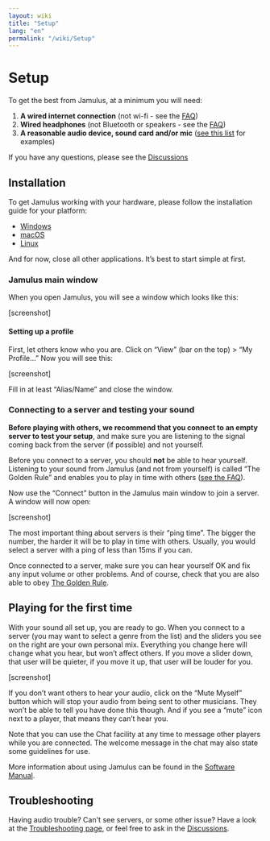 ```yaml
---
layout: wiki
title: "Setup"
lang: "en"
permalink: "/wiki/Setup"
---
```


# Setup

To get the best from Jamulus, at a minimum you will need:

1. **A wired internet connection** (not wi-fi - see the [FAQ](/wiki/FAQ))
1. **Wired headphones** (not Bluetooth or speakers - see the [FAQ](/wiki/FAQ))
1. **A reasonable audio device, sound card and/or mic** ([see this list](/kb/2021/01/05/Jamulus-Sound-Devices.html) for examples)

If you have any questions, please see the [Discussions](https://github.com/jamulussoftware/jamulus/discussions)

## Installation
To get Jamulus working with your hardware, please follow the installation guide for your platform:

* [Windows](/wiki/Installation-for-Windows)
* [macOS](/wiki/Installation-for-Macintosh)
* [Linux](/wiki/Installation-for-Liknux)

And for now, close all other applications. It’s best to start simple at first.

### Jamulus main window

When you open Jamulus, you will see a window which looks like this:

[screenshot]


#### Setting up a profile

First, let others know who you are. Click on “View” (bar on the top) > “My Profile…” Now you will see this:

[screenshot]


Fill in at least “Alias/Name” and close the window.

### Connecting to a server and testing your sound

**Before playing with others, we recommend that you connect to an empty server to test your setup**, and make sure you are listening to the signal coming back from the server (if possible) and not yourself.

Before you connect to a server, you should **not** be able to hear yourself.  Listening to your sound from Jamulus (and not from yourself) is called “The Golden Rule” and enables you to play in time with others ([see the FAQ](/wiki/FAQ)). 

Now use the “Connect” button in the Jamulus main window to join a server. A window will now open:

[screenshot]

The most important thing about servers is their “ping time”. The bigger the number, the harder it will be to play in time with others. Usually, you would select a server with a ping of less than 15ms if you can. 

Once connected to a server, make sure you can hear yourself OK and fix any input volume or other problems. And of course, check that you are also able to obey [The Golden Rule](/wiki/Client-Troubleshooting).

## Playing for the first time

With your sound all set up, you are ready to go. When you connect to a server (you may want to select a genre from the list) and the sliders you see on the right are your own personal mix. Everything you change here will change what you hear, but won’t affect others. If you move a slider down, that user will be quieter, if you move it up, that user will be louder for you.

[screenshot]

If you don’t want others to hear your audio, click on the “Mute Myself” button which will stop your audio from being sent to other musicians. They won’t be able to tell you have done this though. And if you see a “mute” icon next to a player, that means they can’t hear you. 

Note that you can use the Chat facility at any time to message other players while you are connected. The welcome message in the chat may also state some guidelines for use.

More information about using Jamulus can be found in the [Software Manual](/wiki/Software-Manual).

## Troubleshooting

Having audio trouble? Can't see servers, or some other issue? Have a look at the [Troubleshooting page](/wiki/Client-Troubleshooting), or feel free to ask in the [Discussions](https://github.com/jamulussoftware/jamulus/discussions). 



